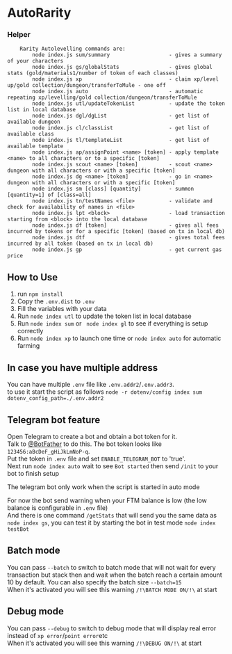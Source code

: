 # AutoRarity

### Helper
```
    Rarity Autolevelling commands are:
        node index.js sum/summary                   - gives a summary of your characters
        node index.js gs/globalStats                - gives global stats (gold/materials1/number of token of each classes)
        node index.js xp                            - claim xp/level up/gold collection/dungeon/transferToMule - one off
        node index.js auto                          - automatic repeating xp/levelling/gold collection/dungeon/transferToMule
        node index.js utl/updateTokenList           - update the token list in local database
        node index.js dgl/dgList                    - get list of available dungeon
        node index.js cl/classList                  - get list of available class
        node index.js tl/templateList               - get list of available template
        node index.js ap/assignPoint <name> [token] - apply template <name> to all characters or to a specific [token]
        node index.js scout <name> [token]          - scout <name> dungeon with all characters or with a specific [token]
        node index.js dg <name> [token]             - go in <name> dungeon with all characters or with a specific [token]
        node index.js sm [class] [quantity]         - summon [quantity=1] of [class=all]
        node index.js tn/testNames <file>           - validate and check for availability of names in <file>  
        node index.js lpt <block>                   - load transaction starting from <block> into the local database  
        node index.js df [token]                    - gives all fees incurred by tokens or for a specific [token] (based on tx in local db)
        node index.js dtf                           - gives total fees incurred by all token (based on tx in local db)
        node index.js gp                            - get current gas price
```
## How to Use

1. run `npm install`
2. Copy the `.env.dist` to `.env`
3. Fill the variables with your data
4. Run `node index utl` to update the token list in local database
5. Run `node index sum` or ` node index gl` to see if everything is setup correctly
6. Run `node index xp` to launch one time or `node index auto` for automatic farming

## In case you have multiple address
You can have multiple `.env` file like `.env.addr2`/`.env.addr3`.  
to use it start the script as follows `node -r dotenv/config index sum dotenv_config_path=./.env.addr2`

## Telegram bot feature
Open Telegram to create a bot and obtain a bot token for it.  
Talk to [@BotFather](https://telegram.me/BotFather) to do this. The bot token looks like `123456:aBcDeF_gHiJkLmNoP-q`.  
Put the token in `.env` file and set `ENABLE_TELEGRAM_BOT` to 'true'.  
Next run `node index auto` wait to see `Bot started` then send `/init` to your bot to finish setup

The telegram bot only work when the script is started in auto mode

For now the bot send warning when your FTM balance is low (the low balance is configurable in `.env` file)  
And there is one command `/getStats` that will send you the same data as `node index gs`, you can test it by starting the bot in test mode `node index testBot`

## Batch mode
You can pass `--batch` to switch to batch mode that will not wait for every transaction but stack then and wait when the batch reach a certain amount 10 by default. You can also specify the batch size `--batch=15`  
When it's activated you will see this warning `/!\BATCH MODE ON/!\` at start


## Debug mode
You can pass `--debug` to switch to debug mode that will display real error instead of `xp error`/`point error`etc  
When it's activated you will see this warning `/!\DEBUG ON/!\` at start

